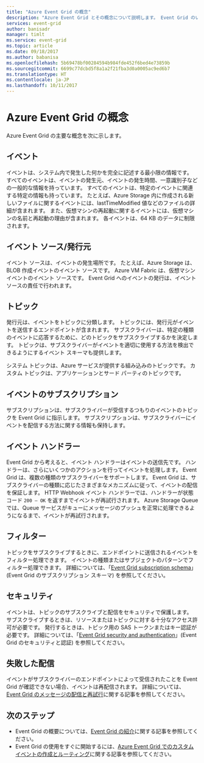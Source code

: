 ```yaml
---
title: "Azure Event Grid の概念"
description: "Azure Event Grid とその概念について説明します。 Event Grid のいくつかの主要コンポーネントを定義します。"
services: event-grid
author: banisadr
manager: timlt
ms.service: event-grid
ms.topic: article
ms.date: 09/18/2017
ms.author: babanisa
ms.openlocfilehash: 5b69478bf00284594b984fde452f6bed4e73859b
ms.sourcegitcommit: 6699c77dcbd5f8a1a2f21fba3d0a0005ac9ed6b7
ms.translationtype: HT
ms.contentlocale: ja-JP
ms.lasthandoff: 10/11/2017
---
```

# <a name="concepts-in-azure-event-grid"></a>Azure Event Grid の概念

Azure Event Grid の主要な概念を次に示します。

## <a name="events"></a>イベント

イベントは、システム内で発生した何かを完全に記述する最小限の情報です。  すべてのイベントは、イベントの発生元、イベントの発生時間、一意識別子などの一般的な情報を持っています。  すべてのイベントは、特定のイベントに関連する特定の情報も持っています。 たとえば、Azure Storage 内に作成される新しいファイルに関するイベントには、lastTimeModified 値などのファイルの詳細が含まれます。 また、仮想マシンの再起動に関するイベントには、仮想マシンの名前と再起動の理由が含まれます。 各イベントは、64 KB のデータに制限されます。

## <a name="event-sourcespublishers"></a>イベント ソース/発行元

イベント ソースは、イベントの発生場所です。 たとえば、Azure Storage は、BLOB 作成イベントのイベント ソースです。 Azure VM Fabric は、仮想マシン イベントのイベント ソースです。 Event Grid へのイベントの発行は、イベント ソースの責任で行われます。

## <a name="topics"></a>トピック

発行元は、イベントをトピックに分類します。 トピックには、発行元がイベントを送信するエンドポイントが含まれます。 サブスクライバーは、特定の種類のイベントに応答するために、どのトピックをサブスクライブするかを決定します。 トピックは、サブスクライバーがイベントを適切に使用する方法を検出できるようにするイベント スキーマも提供します。

システム トピックは、Azure サービスが提供する組み込みのトピックです。 カスタム トピックは、アプリケーションとサード パーティのトピックです。

## <a name="event-subscriptions"></a>イベントのサブスクリプション

サブスクリプションは、サブスクライバーが受信するつもりのイベントのトピックを Event Grid に指示します。  サブスクリプションは、サブスクライバーにイベントを配信する方法に関する情報も保持します。

## <a name="event-handlers"></a>イベント ハンドラー

Event Grid から考えると、イベント ハンドラーはイベントの送信先です。 ハンドラーは、さらにいくつかのアクションを行ってイベントを処理します。  Event Grid は、複数の種類のサブスクライバーをサポートします。 Event Grid は、サブスクライバーの種類に応じたさまざまなメカニズムに従って、イベントの配信を保証します。  HTTP Webhook イベント ハンドラーでは、ハンドラーが状態コード `200 – OK` を返すまでイベントが再試行されます。 Azure Storage Queue では、Queue サービスがキューにメッセージのプッシュを正常に処理できるようになるまで、イベントが再試行されます。

## <a name="filters"></a>フィルター

トピックをサブスクライブするときに、エンドポイントに送信されるイベントをフィルター処理できます。 イベントの種類またはサブジェクトのパターンでフィルター処理できます。 詳細については、「[Event Grid subscription schema](subscription-creation-schema.md)」(Event Grid のサブスクリプション スキーマ) を参照してください。

## <a name="security"></a>セキュリティ

イベントは、トピックのサブスクライブと配信をセキュリティで保護します。 サブスクライブするときは、リソースまたはトピックに対する十分なアクセス許可が必要です。 発行するときは、トピック用の SAS トークンまたはキー認証が必要です。 詳細については、「[Event Grid security and authentication](security-authentication.md)」(Event Grid のセキュリティと認証) を参照してください。

## <a name="failed-delivery"></a>失敗した配信

イベントがサブスクライバーのエンドポイントによって受信されたことを Event Grid が確認できない場合、イベントは再配信されます。 詳細については、[Event Grid のメッセージの配信と再試行](delivery-and-retry.md)に関する記事を参照してください。

## <a name="next-steps"></a>次のステップ

* Event Grid の概要については、[Event Grid の紹介](overview.md)に関する記事を参照してください。
* Event Grid の使用をすぐに開始するには、[Azure Event Grid でのカスタム イベントの作成とルーティング](custom-event-quickstart.md)に関する記事を参照してください。